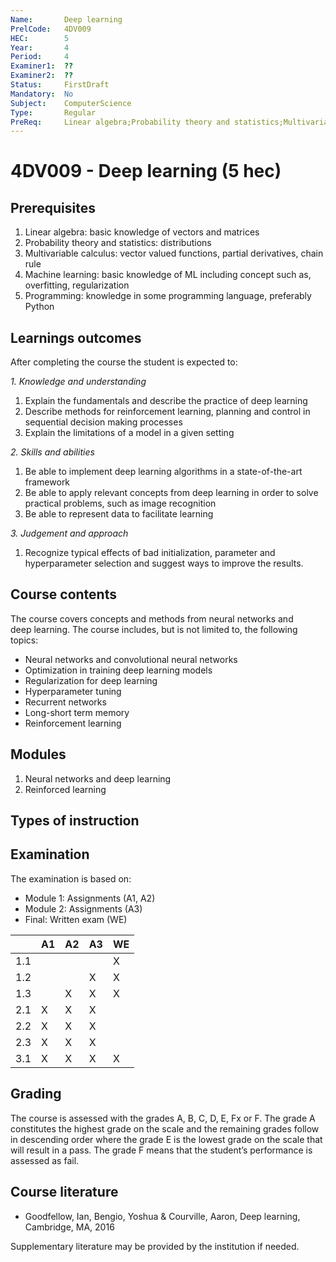 ```yaml
---
Name:       Deep learning
PrelCode:   4DV009
HEC:        5
Year:       4
Period:     4
Examiner1:  ??    
Examiner2:  ??
Status:     FirstDraft
Mandatory:  No
Subject:    ComputerScience
Type:       Regular
PreReq:     Linear algebra;Probability theory and statistics;Multivariable calculus;Programming;Machine learning
---
```


# 4DV009 - Deep learning (5 hec)

## Prerequisites

1. Linear algebra: basic knowledge of vectors and matrices
2. Probability theory and statistics: distributions
3. Multivariable calculus: vector valued functions, partial derivatives, chain rule
4. Machine learning: basic knowledge of ML including concept such as, overfitting, regularization
5. Programming: knowledge in some programming language, preferably Python

## Learnings outcomes

After completing the course the student is expected to:

*1. Knowledge and understanding*

1. Explain the fundamentals and describe the practice of deep learning
2. Describe methods for reinforcement learning, planning and control in sequential decision making processes
3. Explain the limitations of a model in a given setting


*2.	Skills and abilities*

1. Be able to implement deep learning algorithms in a state-of-the-art framework
2. Be able to apply relevant concepts from deep learning in order to solve practical problems, such as image recognition
3. Be able to represent data to facilitate learning

*3.	Judgement and approach*

1. Recognize typical effects of bad initialization, parameter and hyperparameter selection and suggest ways to improve the results.

## Course contents

The course covers concepts and methods from neural networks and deep learning. The course includes, but is not limited to, the following topics:

- Neural networks and convolutional neural networks
- Optimization in training deep learning models
- Regularization for deep learning
- Hyperparameter tuning
- Recurrent networks
- Long-short term memory
- Reinforcement learning

## Modules
1. Neural networks and deep learning
2. Reinforced learning

## Types of instruction

## Examination
The examination is based on: 

- Module 1: Assignments (A1, A2)
- Module 2: Assignments (A3)
- Final: Written exam (WE)


|     | A1  | A2  | A3  | WE  |
| --- | --- | --- | --- | --- |
| 1.1 |     |     |     |  X  |
| 1.2 |     |     |  X  |  X  |
| 1.3 |     |  X  |  X  |  X  |
| 2.1 |  X  |  X  |  X  |     |
| 2.2 |  X  |  X  |  X  |     |
| 2.3 |  X  |  X  |  X  |     |
| 3.1 |  X  |  X  |  X  |  X  |

## Grading
The course is assessed with the grades A, B, C, D, E, Fx or F.
The grade A constitutes the highest grade on the scale and the remaining grades follow in descending order where the grade E is the lowest grade on the scale that will result in a pass.
The grade F means that the student’s performance is assessed as fail.

## Course literature

- Goodfellow, Ian, Bengio, Yoshua & Courville, Aaron, Deep learning, Cambridge, MA, 2016

Supplementary literature may be provided by the institution if needed.